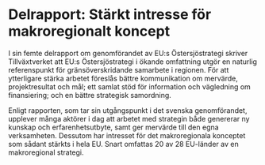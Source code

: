 # Delrapport: Stärkt intresse för makroregionalt koncept

I sin femte delrapport om genomförandet av EU:s Östersjöstrategi skriver Tillväxtverket att EU:s Östersjöstrategi i ökande omfattning utgör en naturlig referenspunkt för gränsöverskridande samarbete i regionen. För att ytterligare stärka arbetet föreslås bättre kommunikation om mervärde, projektresultat och mål; ett samlat stöd för information och vägledning om finansiering; och en bättre strategisk samordning.

Enligt rapporten, som tar sin utgångspunkt i det svenska genomförandet, upplever många aktörer i dag att arbetet med strategin både genererar ny kunskap och erfarenhetsutbyte, samt ger mervärde till den egna verksamheten. Dessutom har intresset för det makroregionala konceptet som sådant stärkts i hela EU. Snart omfattas 20 av 28 EU-länder av en makroregional strategi.

